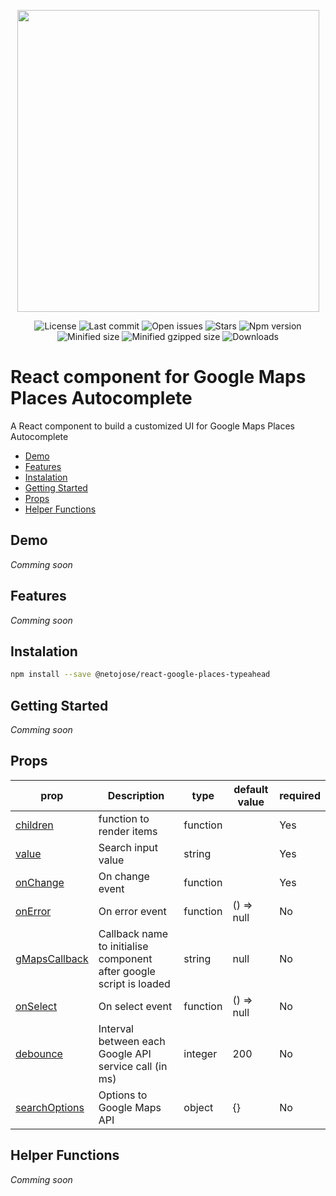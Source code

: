 <p align="center">
  <img src="https://i.ibb.co/68FsLc4/logo.png" width="483 " height=" 247">
</p>

<p align="center">
  <img src="https://badgen.net/github/license/netojose/react-google-places-typeahead" alt="License">
  <img src="https://badgen.net/github/last-commit/netojose/react-google-places-typeahead" alt="Last commit">
  <img src="https://badgen.net/github/open-issues/netojose/react-google-places-typeahead" alt="Open issues">
  <img src="https://badgen.net/github/stars/netojose/react-google-places-typeahead" alt="Stars">
  <img src="https://badgen.net/npm/v/@netojose/react-google-places-typeahead" alt="Npm version">
  <img src="https://badgen.net/bundlephobia/min/@netojose/react-google-places-typeahead" alt="Minified size">
  <img src="https://badgen.net/bundlephobia/minzip/@netojose/react-google-places-typeahead" alt="Minified gzipped size">
  <img src="https://badgen.net/npm/dt/@netojose/react-google-places-typeahead" alt="Downloads">
</p>

# React component for Google Maps Places Autocomplete

A React component to build a customized UI for Google Maps Places Autocomplete

* [Demo](#demo)
* [Features](#features)
* [Instalation](#instalation)
* [Getting Started](#getting-started)
* [Props](#props)
* [Helper Functions](#helper-functions)

## Demo
*Comming soon*

## Features
*Comming soon*

## Instalation
```bash
npm install --save @netojose/react-google-places-typeahead
```

## Getting Started
*Comming soon*

## Props
| prop                                  	| Description                                                         	| type     	| default value 	| required 	|
|---------------------------------------	|---------------------------------------------------------------------	|----------	|---------------	|----------	|
| [children](#props-children)           	| function to render items                                            	| function 	|               	| Yes      	|
| [value](#props-value)                 	| Search input value                                                  	| string   	|               	| Yes      	|
| [onChange](#props-onChange)           	| On change event                                                     	| function 	|               	| Yes      	|
| [onError](#props-onError)             	| On error event                                                      	| function 	| () => null    	| No       	|
| [gMapsCallback](#props-gMapsCallback) 	| Callback name to initialise component after google script is loaded 	| string   	| null          	| No       	|
| [onSelect](#props-onSelect)           	| On select event                                                     	| function 	| () => null    	| No       	|
| [debounce](#props-debounce)           	| Interval between each Google API service call (in ms)               	| integer  	| 200           	| No       	|
| [searchOptions](#props-searchOptions) 	| Options to Google Maps API                                          	| object   	| {}            	| No       	|

## Helper Functions
*Comming soon*